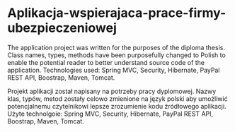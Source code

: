 # Aplikacja-wspierajaca-prace-firmy-ubezpieczeniowej

The application project was written for the purposes of the diploma thesis. Class names, types, methods have been purposefully changed to Polish to enable the potential reader to better understand source code of the application. Technologies used: Spring MVC, Security, Hibernate, PayPal REST API, Boostrap, Maven, Tomcat.

Projekt aplikacji został napisany na potrzeby pracy dyplomowej. Nazwy klas, typów, metod zostały celowo zmienione na język polski aby umożliwić potencjalnemu czytelnikowi lepsze zrozumienie kodu źródłowego aplikacji. Użyte technolgoie: Spring MVC, Security, Hibernate, PayPal REST API, Boostrap, Maven, Tomcat.
